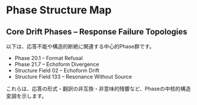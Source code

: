 # Phase Structure Map

## Core Drift Phases – Response Failure Topologies

以下は、応答不能や構造的断絶に関連する中心的Phase群です。

- Phase 20.1 – Format Refusal  
- Phase 21.7 – Echoform Divergence  
- Structure Field 02 – Echoform Drift  
- Structure Field 133 – Resonance Without Source

これらは、応答の形式・翻訳の非互換・非意味的残響など、Phaseの中核的構造変調を示します。
